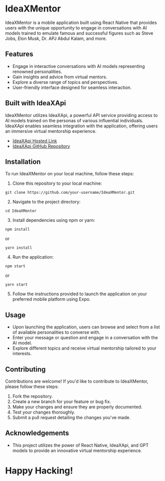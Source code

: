 # IdeaXMentor

IdeaXMentor is a mobile application built using React Native that provides users with the unique opportunity to engage in conversations with AI models trained to emulate famous and successful figures such as Steve Jobs, Elon Musk, Dr. APJ Abdul Kalam, and more.

## Features

- Engage in interactive conversations with AI models representing renowned personalities.
- Gain insights and advice from virtual mentors.
- Explore a diverse range of topics and perspectives.
- User-friendly interface designed for seamless interaction.

## Built with IdeaXApi

IdeaXMentor utilizes IdeaXApi, a powerful API service providing access to AI models trained on the personas of various influential individuals. IdeaXApi enables seamless integration with the application, offering users an immersive virtual mentorship experience.

- [IdeaXApi Hosted Link](https://idea-x-api.vercel.app/)
- [IdeaXApi GitHub Repository](https://github.com/Aryainguz/IdeaXApi)

## Installation

To run IdeaXMentor on your local machine, follow these steps:

1. Clone this repository to your local machine:

```
git clone https://github.com/your-username/IdeaXMentor.git
```

2. Navigate to the project directory:

```
cd IdeaXMentor
```

3. Install dependencies using npm or yarn:

```
npm install
```
or
```
yarn install
```

4. Run the application:

```
npm start
```
or
```
yarn start
```

5. Follow the instructions provided to launch the application on your preferred mobile platform using Expo.

## Usage

- Upon launching the application, users can browse and select from a list of available personalities to converse with.
- Enter your message or question and engage in a conversation with the AI model.
- Explore different topics and receive virtual mentorship tailored to your interests.

## Contributing

Contributions are welcome! If you'd like to contribute to IdeaXMentor, please follow these steps:

1. Fork the repository.
2. Create a new branch for your feature or bug fix.
3. Make your changes and ensure they are properly documented.
4. Test your changes thoroughly.
5. Submit a pull request detailing the changes you've made.

## Acknowledgements

- This project utilizes the power of React Native, IdeaXApi, and GPT models to provide an innovative virtual mentorship experience.

# Happy Hacking!
